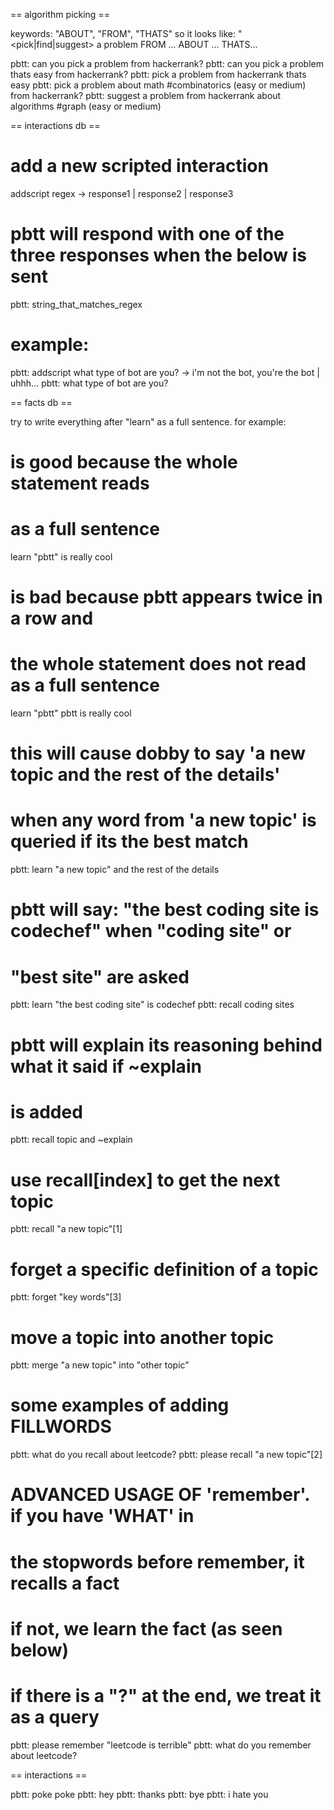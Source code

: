 == algorithm picking ==

keywords: "ABOUT", "FROM", "THATS"
so it looks like: "<fillwords> <pick|find|suggest> a problem FROM ... ABOUT ... THATS...


pbtt: can you pick a problem from hackerrank?
pbtt: can you pick a problem thats easy from hackerrank?
pbtt: pick a problem from hackerrank thats easy 
pbtt: pick a problem about math #combinatorics (easy or medium) from hackerrank?
pbtt: suggest a problem from hackerrank about algorithms #graph (easy or medium)

== interactions db ==

# add a new scripted interaction
addscript regex -> response1 | response2 | response3
# pbtt will respond with one of the three responses when the below is sent
pbtt: string_that_matches_regex

# example:
pbtt: addscript what type of bot are you? -> i'm not the bot, you're the bot | uhhh...
pbtt: what type of bot are you?


== facts db ==

try to write everything after "learn" as a full sentence. for example:

# is good because the whole statement reads
# as a full sentence
learn "pbtt" is really cool

# is bad because pbtt appears twice in a row and
# the whole statement does not read as a full sentence
learn "pbtt" pbtt is really cool

# this will cause dobby to say 'a new topic and the rest of the details'
# when any word from 'a new topic' is queried if its the best match
pbtt: learn "a new topic" and the rest of the details

# pbtt will say: "the best coding site is codechef" when "coding site" or
# "best site" are asked
pbtt: learn "the best coding site" is codechef
pbtt: recall coding sites

# pbtt will explain its reasoning behind what it said if ~explain
# is added
pbtt: recall topic and ~explain

# use recall[index] to get the next topic
pbtt: recall "a new topic"[1]

# forget a specific definition of a topic
pbtt: forget "key words"[3]

# move a topic into another topic
pbtt: merge "a new topic" into "other topic"

# some examples of adding FILLWORDS
pbtt: what do you recall about leetcode?
pbtt: please recall "a new topic"[2]

# ADVANCED USAGE OF 'remember'. if you have 'WHAT' in
# the stopwords before remember, it recalls a fact
# if not, we learn the fact (as seen below)
# if there is a "?" at the end, we treat it as a query
pbtt: please remember "leetcode is terrible"
pbtt: what do you remember about leetcode?

== interactions ==

pbtt: poke poke
pbtt: hey
pbtt: thanks
pbtt: bye
pbtt: i hate you
